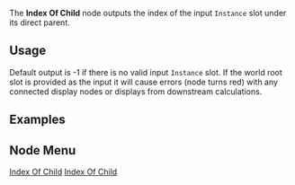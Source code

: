 <languages></languages> <translate>

The **Index Of Child** node outputs the index of the input `Instance`
slot under its direct parent.

## Usage

Default output is -1 if there is no valid input `Instance` slot. If the
world root slot is provided as the input it will cause errors (node
turns red) with any connected display nodes or displays from downstream
calculations.

## Examples

## Node Menu

</translate>

[Index Of Child](Category:Protoflux{{#translation:}} "wikilink") [Index
Of Child](Category:Protoflux:Slots{{#translation:}} "wikilink")